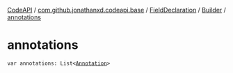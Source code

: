 [CodeAPI](../../../index.md) / [com.github.jonathanxd.codeapi.base](../../index.md) / [FieldDeclaration](../index.md) / [Builder](index.md) / [annotations](.)

# annotations

`var annotations: List<`[`Annotation`](../../-annotation/index.md)`>`